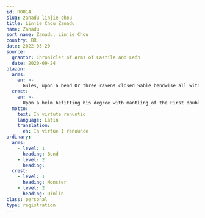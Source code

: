 ```yaml
---
id: R0014
slug: zanadu-linjie-chou
title: Linjie Chou Zanadu
name: Zanadu
sort_name: Zanadu, Linjie Chou
country: BR
date: 2022-03-20
source:
  grantor: Chronicler of Arms of Castile and León
  date: 2020-09-24
blazon:
  arms:
    en: >-
      Gules, upon a bend Or three ravens closed Sable bendwise all within a bordure of the Last charged with seven crossbows of the Second palewise (3,2,2).
  crest:
    en: >-
      Upon a helm befitting his degree with mantling of the First doubled of the Second and on a wreath of the liveries is placed for crest a Qilin langued of two passant regardant all of the Second.
  motto:
    text: In virtute renuntio
    language: Latin
    translation:
      en: In virtue I renounce
ordinary:
  arms:
    - level: 1
      heading: Bend
    - level: 2
      heading:
  crest:
    - level: 1
      heading: Monster
    - level: 2
      heading: Qinlin
class: personal
type: registration
---
```

